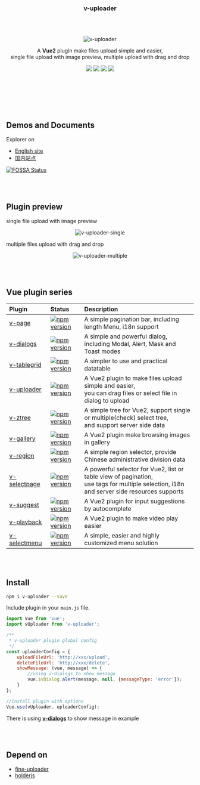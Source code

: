 <br><br>

<h3 align="center">v-uploader</h3>

<br><br>

<p align="center"><img src="https://terryz.gitee.io/image/v-uploader/v-uploader-single.png" alt="v-uploader"></p>

<p align="center">
  A <strong>Vue2</strong> plugin make files upload simple and easier, <br>
  single file upload with image preview, multiple upload with drag and drop
</p>

<p align="center">
  <a href="https://www.npmjs.com/package/v-uploader"><img src="https://img.shields.io/npm/v/v-uploader.svg"></a>
  <a href="https://mit-license.org/"><img src="https://img.shields.io/badge/license-MIT-brightgreen.svg"></a>
<a href="https://app.fossa.io/projects/git%2Bgithub.com%2FTerryZ%2Fv-uploader?ref=badge_shield" alt="FOSSA Status"><img src="https://app.fossa.io/api/projects/git%2Bgithub.com%2FTerryZ%2Fv-uploader.svg?type=shield"/></a>
  <a href="https://www.npmjs.com/package/v-uploader"><img src="https://img.shields.io/npm/dy/v-uploader.svg"></a>
</p>
<br><br><br><br><br>



## Demos and Documents
Explorer on

- [English site](https://terryz.github.io/vue/#/upload)
- [国内站点](https://terryz.gitee.io/vue/#/upload)

[![FOSSA Status](https://app.fossa.io/api/projects/git%2Bgithub.com%2FTerryZ%2Fv-uploader.svg?type=large)](https://app.fossa.io/projects/git%2Bgithub.com%2FTerryZ%2Fv-uploader?ref=badge_large)

<br><br>

## Plugin preview

single file upload with image preview

<p align="center"><img src="https://terryz.github.io/image/v-uploader/v-uploader-single.png" alt="v-uploader-single" ></p>

multiple files upload with drag and drop

<p align="center"><img src="https://terryz.github.io/image/v-uploader/v-uploader-multiple.png" alt="v-uploader-multiple" ></p>

<br><br>

## Vue plugin series

| Plugin | Status | Description |
| :---------------- | :-- | :-- |
| [v-page](https://github.com/TerryZ/v-page) | [![npm version](https://img.shields.io/npm/v/v-page.svg)](https://www.npmjs.com/package/v-page) | A simple pagination bar, including length Menu, i18n support |
| [v-dialogs](https://github.com/TerryZ/v-dialogs) | [![npm version](https://img.shields.io/npm/v/v-dialogs.svg)](https://www.npmjs.com/package/v-dialogs) | A simple and powerful dialog, including Modal, Alert, Mask and Toast modes |
| [v-tablegrid](https://github.com/TerryZ/v-tablegrid) | [![npm version](https://img.shields.io/npm/v/v-tablegrid.svg)](https://www.npmjs.com/package/v-tablegrid) | A simpler to use and practical datatable |
| [v-uploader](https://github.com/TerryZ/v-uploader) | [![npm version](https://img.shields.io/npm/v/v-uploader.svg)](https://www.npmjs.com/package/v-uploader) | A Vue2 plugin to make files upload simple and easier, <br>you can drag files or select file in dialog to upload |
| [v-ztree](https://github.com/TerryZ/v-ztree) | [![npm version](https://img.shields.io/npm/v/v-ztree.svg)](https://www.npmjs.com/package/v-ztree) | A simple tree for Vue2, support single or multiple(check) select tree, <br>and support server side data |
| [v-gallery](https://github.com/TerryZ/v-gallery) | [![npm version](https://img.shields.io/npm/v/v-gallery.svg)](https://www.npmjs.com/package/v-gallery) | A Vue2 plugin make browsing images in gallery |
| [v-region](https://github.com/TerryZ/v-region) | [![npm version](https://img.shields.io/npm/v/v-region.svg)](https://www.npmjs.com/package/v-region) | A simple region selector, provide Chinese administrative division data |
| [v-selectpage](https://github.com/TerryZ/v-selectpage) | [![npm version](https://img.shields.io/npm/v/v-selectpage.svg)](https://www.npmjs.com/package/v-selectpage) | A powerful selector for Vue2, list or table view of pagination, <br>use tags for multiple selection, i18n and server side resources supports |
| [v-suggest](https://github.com/TerryZ/v-suggest) | [![npm version](https://img.shields.io/npm/v/v-suggest.svg)](https://www.npmjs.com/package/v-suggest) | A Vue2 plugin for input suggestions by autocomplete |
| [v-playback](https://github.com/TerryZ/v-playback) | [![npm version](https://img.shields.io/npm/v/v-playback.svg)](https://www.npmjs.com/package/v-playback) | A Vue2 plugin to make video play easier |
| [v-selectmenu](https://github.com/TerryZ/v-selectmenu) | [![npm version](https://img.shields.io/npm/v/v-selectmenu.svg)](https://www.npmjs.com/package/v-selectmenu) | A simple, easier and highly customized menu solution |

<br><br>

## Install

``` bash
npm i v-uploader --save
```

Include plugin in your `main.js` file.

```js
import Vue from 'vue';
import vUploader from 'v-uploader';

/**
 * v-uploader plugin global config
 */
const uploaderConfig = {
    uploadFileUrl: 'http://xxx/upload',
    deleteFileUrl: 'http://xxx/delete',
    showMessage: (vue, message) => {
        //using v-dialogs to show message
        vue.$vDialog.alert(message, null, {messageType: 'error'});
    }
};

//install plugin with options
Vue.use(vUploader, uploaderConfig);
```

There is using **[v-dialogs](https://github.com/TerryZ/v-dialogs)** to show message in example

<br><br>

## Depend on

- [fine-uploader](https://github.com/FineUploader/fine-uploader)
- [holderjs](https://github.com/imsky/holder)
